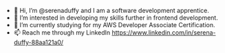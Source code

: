 - 👋 Hi, I’m @serenaduffy and I am a software development apprentice.
- 👀 I’m interested in developing my skills further in frontend development.
- 🌱 I’m currently studying for my AWS Developer Associate Certification.
- 📫 Reach me through my LinkedIn https://www.linkedin.com/in/serena-duffy-88aa121a0/
<!-- 💞️ I’m looking to collaborate on ... --->


<!---
serenaduffy/serenaduffy is a ✨ special ✨ repository because its `README.md` (this file) appears on your GitHub profile.
You can click the Preview link to take a look at your changes.
--->

